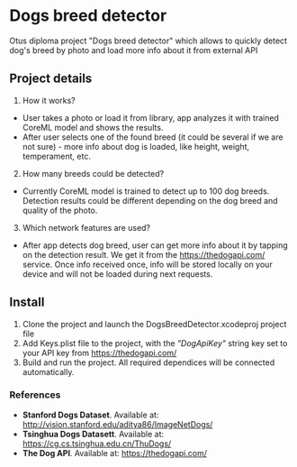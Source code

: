 # Dogs breed detector
Otus diploma project "Dogs breed detector" which allows to quickly detect dog's breed by photo and load more info about it from external API

## Project details

1. How it works?
- User takes a photo or load it from library, app analyzes it with trained CoreML model and shows the results. 
- After user selects one of the found breed (it could be several if we are not sure) - more info about dog is loaded, like height, weight, temperament, etc.
2. How many breeds could be detected?
- Currently CoreML model is trained to detect up to 100 dog breeds. Detection results could be different depending on the dog breed and quality of the photo.
3. Which network features are used?
- After app detects dog breed, user can get more info about it by tapping on the detection result.
We get it from the https://thedogapi.com/ service. 
Once info received once, info will be stored locally on your device and will not be loaded during next requests.

## Install
1. Clone the project and launch the DogsBreedDetector.xcodeproj project file
2. Add Keys.plist file to the project, with the *"DogApiKey"* string key set to your API key from https://thedogapi.com/
3.  Build and run the project. All required dependices will be connected automatically.

### References
- **Stanford Dogs Dataset**. Available at: http://vision.stanford.edu/aditya86/ImageNetDogs/
- **Tsinghua Dogs Datasett**. Available at: https://cg.cs.tsinghua.edu.cn/ThuDogs/
- **The Dog API**. Available at: https://thedogapi.com/

